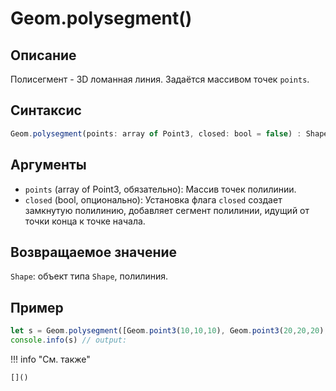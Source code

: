 # Geom.polysegment()

## Описание
Полисегмент - 3D ломанная линия. Задаётся массивом точек `points`.

## Синтаксис
```javascript
Geom.polysegment(points: array of Point3, closed: bool = false) : Shape
```

## Аргументы
- `points` (array of Point3, обязательно): Массив точек полилинии.
- `closed` (bool, опционально): Установка флага `closed` создает замкнутую полилинию, добавляет сегмент полилинии, идущий от точки конца к точке начала.

## Возвращаемое значение
`Shape`: объект типа `Shape`, полилиния.

## Пример
```javascript linenums="1"
let s = Geom.polysegment([Geom.point3(10,10,10), Geom.point3(20,20,20), Geom.point3(30,30,30)])
console.info(s) // output:
```

!!! info "См. также"

    []()


